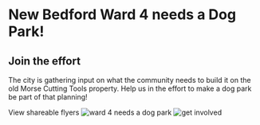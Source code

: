 # New Bedford Ward 4 needs a Dog Park!

## Join the effort
 The city is gathering input on what the community needs to build it on the old Morse Cutting Tools property.
 Help us in the effort to make a dog park be part of that planning!
 



View shareable flyers
![ward 4 needs a dog park](https://github.com/ShFFnqhCJ/iaghj/assets/53147735/37fdab94-b83e-458c-aa81-781fcc4062dc)
![get involved](https://github.com/ShFFnqhCJ/iaghj/assets/53147735/1f7dc045-decb-43e1-82bd-a43c3796cf1a)


